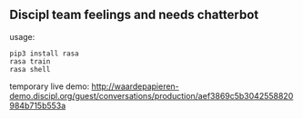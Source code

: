 ## Discipl team feelings and needs chatterbot

usage:

```
pip3 install rasa
rasa train
rasa shell
``` 

temporary live demo: http://waardepapieren-demo.discipl.org/guest/conversations/production/aef3869c5b3042558820984b715b553a
